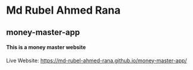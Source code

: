 # Md Rubel Ahmed Rana
## money-master-app
#### This is a money master website
Live Website: https://md-rubel-ahmed-rana.github.io/money-master-app/
